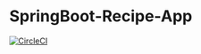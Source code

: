 # SpringBoot-Recipe-App

[![CircleCI](https://circleci.com/gh/terryliu1995/SpringBoot-Recipe-App.svg?style=svg)](https://circleci.com/gh/terryliu1995/SpringBoot-Recipe-App)